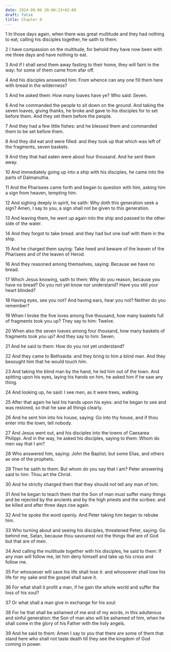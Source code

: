 ```yaml
---
date: 2024-09-06 20:00:23+02:00
draft: false
title: Chapter 8
---
```




1 In those days again, when there was great multitude and they had nothing to eat; calling his disciples together, he saith to them:

2 I have compassion on the multitude, for behold they have now been with me three days and have nothing to eat.

3 And if I shall send them away fasting to their home, they will faint in the way: for some of them came from afar off.

4 And his disciples answered him: From whence can any one fill them here with bread in the wilderness?

5 And he asked them: How many loaves have ye? Who said: Seven.

6 And he commanded the people to sit down on the ground. And taking the seven loaves, giving thanks, he broke and gave to his disciples for to set before them. And they set them before the people.

7 And they had a few little fishes: and he blessed them and commanded them to be set before them.

8 And they did eat and were filled: and they took up that which was left of the fragments, seven baskets.

9 And they that had eaten were about four thousand. And he sent them away.

10 And immediately going up into a ship with his disciples, he came into the parts of Dalmanutha.

11 And the Pharisees came forth and began to question with him, asking him a sign from heaven, tempting him.

12 And sighing deeply in spirit, he saith: Why doth this generation seek a sign? Amen, I say to you, a sign shall not be given to this generation.

13 And leaving them, he went up again into the ship and passed to the other side of the water.

14 And they forgot to take bread: and they had but one loaf with them in the ship.

15 And he charged them saying: Take heed and beware of the leaven of the Pharisees and of the leaven of Herod.

16 And they reasoned among themselves, saying: Because we have no bread.

17 Which Jesus knowing, saith to them: Why do you reason, because you have no bread? Do you not yet know nor understand? Have you still your heart blinded?

18 Having eyes, see you not? And having ears, hear you not? Neither do you remember?

19 When I broke the five loves among five thousand, how many baskets full of fragments took you up? They say to him: Twelve.

20 When also the seven loaves among four thousand, how many baskets of fragments took you up? And they say to him: Seven.

21 And he said to them: How do you not yet understand?

22 And they came to Bethsaida: and they bring to him a blind man. And they besought him that he would touch him.

23 And taking the blind man by the hand, he led him out of the town. And spitting upon his eyes, laying his hands on him, he asked him if he saw any thing.

24 And looking up, he said: I see men, as it were trees, walking.

25 After that again he laid his hands upon his eyes: and he began to see and was restored, so that he saw all things clearly.

26 And he sent him into his house, saying: Go into thy house, and if thou enter into the town, tell nobody.

27 And Jesus went out, and his disciples into the towns of Caesarea Philippi. And in the way, he asked his disciples, saying to them: Whom do men say that I am?

28 Who answered him, saying: John the Baptist; but some Elias, and others as one of the prophets.

29 Then he saith to them: But whom do you say that I am? Peter answering said to him: Thou art the Christ.

30 And he strictly charged them that they should not tell any man of him.

31 And he began to teach them that the Son of man must suffer many things and be rejected by the ancients and by the high priests and the scribes: and be killed and after three days rise again.

32 And he spoke the word openly. And Peter taking him began to rebuke him.

33 Who turning about and seeing his disciples, threatened Peter, saying: Go behind me, Satan, because thou savourest not the things that are of God but that are of men.

34 And calling the multitude together with his disciples, he said to them: If any man will follow me, let him deny himself and take up his cross and follow me.

35 For whosoever will save his life shall lose it: and whosoever shall lose his life for my sake and the gospel shall save it.

36 For what shall it profit a man, if he gain the whole world and suffer the loss of his soul?

37 Or what shall a man give in exchange for his soul:

38 For he that shall be ashamed of me and of my words, in this adulterous and sinful generation: the Son of man also will be ashamed of him, when he shall come in the glory of his Father with the holy angels.

39 And he said to them: Amen I say to you that there are some of them that stand here who shall not taste death till they see the kingdom of God coming in power.

